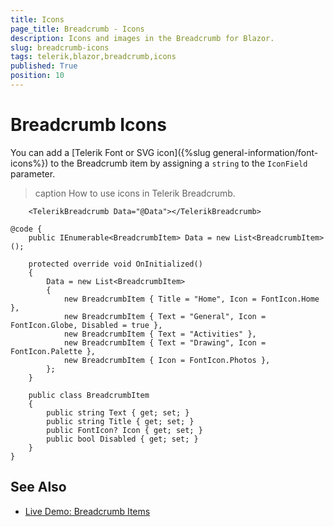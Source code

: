 ```yaml
---
title: Icons
page_title: Breadcrumb - Icons
description: Icons and images in the Breadcrumb for Blazor.
slug: breadcrumb-icons
tags: telerik,blazor,breadcrumb,icons
published: True
position: 10
---
```


# Breadcrumb Icons

You can add a [Telerik Font or SVG icon]({%slug general-information/font-icons%}) to the Breadcrumb item by assigning a `string` to the `IconField` parameter.

>caption How to use icons in Telerik Breadcrumb.

````CSHTML
    <TelerikBreadcrumb Data="@Data"></TelerikBreadcrumb>

@code {
    public IEnumerable<BreadcrumbItem> Data = new List<BreadcrumbItem>();

    protected override void OnInitialized()
    {
        Data = new List<BreadcrumbItem>
        {
            new BreadcrumbItem { Title = "Home", Icon = FontIcon.Home },
            new BreadcrumbItem { Text = "General", Icon = FontIcon.Globe, Disabled = true },
            new BreadcrumbItem { Text = "Activities" },
            new BreadcrumbItem { Text = "Drawing", Icon = FontIcon.Palette },
            new BreadcrumbItem { Icon = FontIcon.Photos },
        };
    }

    public class BreadcrumbItem
    {
        public string Text { get; set; }
        public string Title { get; set; }
        public FontIcon? Icon { get; set; }
        public bool Disabled { get; set; }
    }
}
````


## See Also

  * [Live Demo: Breadcrumb Items](https://demos.telerik.com/blazor-ui/breadcrumb/items)
